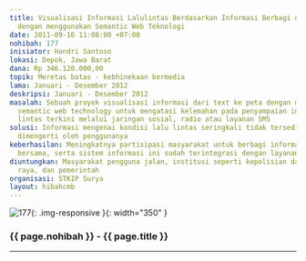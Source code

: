 ```yaml
---
title: Visualisasi Informasi Lalulintas Berdasarkan Informasi Berbagi dari Masyarakat
  dengan menggunakan Semantic Web Teknologi
date: 2011-09-16 11:08:00 +07:00
nohibah: 177
inisiator: Handri Santoso
lokasi: Depok, Jawa Barat
dana: Rp 346.120.000,00
topik: Meretas batas - kebhinekaan bermedia
lama: Januari - Desember 2012
deskripsi: Januari - Desember 2012
masalah: Sebuah proyek visualisasi informasi dari text ke peta dengan menggunakan
  semantic web technology untuk mengatasi kelemahan pada penyampaian informasi lalu
  lintas terkini melalui jaringan sosial, radio atau layanan SMS
solusi: Informasi mengenai kondisi lalu lintas seringkali tidak tersedia atau tidak
  dimengerti oleh penggunanya
keberhasilan: Meningkatnya partisipasi masyarakat untuk berbagi informasi bagi kepentingan
  bersama, serta sistem informasi ini sudah terintegrasi dengan layanan darurat
diuntungkan: Masyarakat pengguna jalan, institusi seperti kepolisian dan dinas jalan
  raya, dan pemerintah
organisasi: STKIP Surya
layout: hibahcmb
---
```


![177](/static/img/hibahcmb/177.png){: .img-responsive }{: width="350" }

### {{ page.nohibah }} - {{ page.title }}

---
